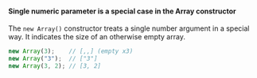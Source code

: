 #### Single numeric parameter is a special case in the Array constructor
The `new Array()` constructor treats a single number argument in a special way. It indicates the size of an otherwise empty array.

```javascript
new Array(3);    // [,,] (empty x3)
new Array("3");  // ["3"]
new Array(3, 2); // [3, 2]
```